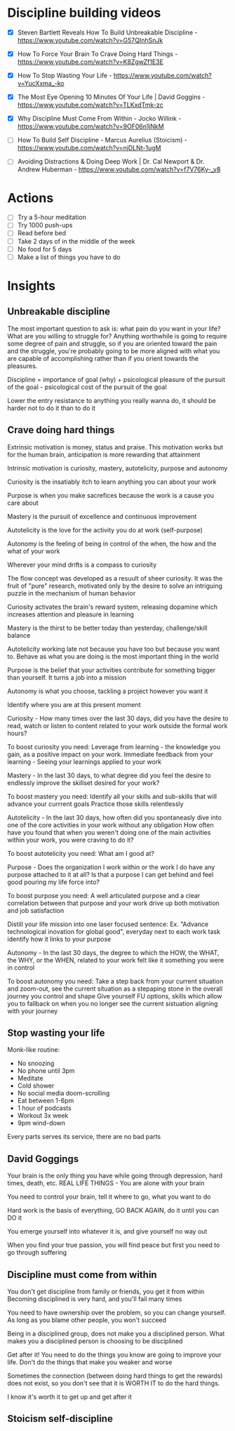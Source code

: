 # Discipline building videos

- [x] Steven Bartlett Reveals How To Build Unbreakable Discipline - https://www.youtube.com/watch?v=G57QInhSnJk

- [x] How To Force Your Brain To Crave Doing Hard Things - https://www.youtube.com/watch?v=K8ZgwZf1E3E

- [x] How To Stop Wasting Your Life - https://www.youtube.com/watch?v=YucXxma_-ko

- [x] The Most Eye Opening 10 Minutes Of Your Life | David Goggins - https://www.youtube.com/watch?v=TLKxdTmk-zc

- [x] Why Discipline Must Come From Within - Jocko Willink - https://www.youtube.com/watch?v=9OF06n1jNkM

- [ ] How To Build Self Discipline - Marcus Aurelius (Stoicism) - https://www.youtube.com/watch?v=njDLNt-1ugM

- [ ] Avoiding Distractions & Doing Deep Work | Dr. Cal Newport & Dr. Andrew Huberman - https://www.youtube.com/watch?v=f7V76Ky-_v8

# Actions

- [ ] Try a 5-hour meditation
- [ ] Try 1000 push-ups
- [ ] Read before bed
- [ ] Take 2 days of in the middle of the week
- [ ] No food for 5 days
- [ ] Make a list of things you have to do

# Insights

## Unbreakable discipline

The most important question to ask is: what pain do you want in your life? What are you willing to struggle for? 
Anything worthwhile is going to require some degree of pain and struggle, so if you are oriented toward the pain and the struggle, you're probably going to be more aligned with what you are capable of accomplishing rather than if you orient towards the pleasures.

Discipline  = importance of goal (why) + psicological pleasure of the pursuit of the goal - psicological  cost of the pursuit of the goal

Lower the entry resistance to anything you really wanna do, it should be harder not to do it than to do it

## Crave doing hard things

Extrinsic motivation is money, status and praise. This motivation works but for the human brain, anticipation is more rewarding that attainment

Intrinsic motivation is curiosity, mastery, autotelicity, purpose and autonomy

Curiosity is the insatiably itch to learn anything you can about your work

Purpose is when you make sacrefices because the work is a cause you care about

Mastery is the pursuit of excellence and continuous improvement

Autotelicity is the love for the activity you do at work (self-purpose)

Autonomy is the feeling of being in control of the when, the how and the what of your work

Wherever your mind drifts is a compass to curiosity

The flow concept was developed as a resuult of sheer curiosity. It was the fruit of "pure" research, motivated only by the desire to solve an intriguing puzzle in the mechanism of human behavior

Curiosity activates the brain's reward system, releasing dopamine which increases attention and pleasure in learning

Mastery is the thirst to be better today than yesterday, challenge/skill balance

Autotelicity working late not because you have too but because you want to. Behave as what you are doing is the most important thing in the world

Purpose is the belief that your activities contribute for something bigger than yourself. It turns a job into a mission

Autonomy is what you choose, tackling a project however you want it

Identify where you are at this present moment

Curiosity - How many times over the last 30 days, did you have the desire to read, watch or listen to content related to your work outside the formal work hours?

To boost curiosity you need: 
Leverage from learning - the knowledge you gain, as a positive impact on your work.
Immediate feedback from your learning - Seeing your learnings applied to your work

Mastery - In the last 30 days, to what degree did you feel the desire to endlessly improve the skillset desired for your work?

To boost mastery you need:
Identify all your skills and sub-skills that will advance your currrent goals
Practice those skills relentlessly

Autotelicity - In the last 30 days, how often did you spontaneasly dive into one of the core activities in your work without any obligation
               How often have you found that when you weren't doing one of the main activities within your work, you were craving to do it?


To boost autotelicity you need:
What am I good at?

Purpose - Does the organization I work within or the work I do have any purpose attached to it at all?
          Is that a purpose I can get behind and feel good pouring my life force into?

To boost purpose you need:
A well articulated purpose and a clear correlation between that purpose and your work drive up both motivation and job satisfaction

Distill your life mission into one laser focused sentence: Ex. "Advance technological inovation for global good", everyday next to each work task identify how it links to your purpose

Autonomy - In the last 30 days, the degree to which the HOW, the WHAT, the WHY, or the WHEN, related to your work felt like it something you were in control

To boost autonomy you need:
Take a step back from your current situation and zoom-out, see the current situation as a stepaping stone in the overall journey you control and shape
Give yourself FU options, skills which allow you to fallback on when you no longer see the current sistuation aligning with your journey

## Stop wasting your life

Monk-like routine:
  - No snoozing
  - No phone until 3pm
  - Meditate
  - Cold shower
  - No social media doom-scrolling
  - Eat between 1-6pm
  - 1 hour of podcasts
  - Workout 3x week
  - 9pm wind-down

Every parts serves its service, there are no bad parts

## David Goggings

Your brain is the only thing you have while going through depression, hard times, death, etc. REAL LIFE THINGS - You are alone with your brain

You need to control your brain, tell it where to go, what you want to do

Hard work is the basis of everything, GO BACK AGAIN, do it until you can DO it

You emerge yourself into whatever it is, and give yourself no way out

When you find your true passion, you will find peace but first you need to go through suffering

## Discipline must come from within

You don't get discipline from family or friends, you get it from within
Becoming disciplined is very hard, and you'll fail many times

You need to have ownership over the problem, so you can change yourself. As long as you blame other people, you won't succeed

Being in a disciplined group, does not make you a disciplined person. What makes you a disciplined person is choosing to be disciplined

Get after it! You need to do the things you know are going to improve your life. Don't do the things that make you weaker and worse

Sometimes the connection (between doing hard things to get the rewards) does not exist, so you don't see that it is WORTH IT to do the hard things.

I know it's worth it to get up and get after it

## Stoicism self-discipline


